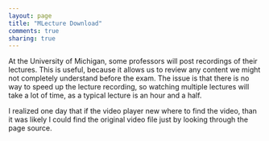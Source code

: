 ```yaml
---
layout: page
title: "MLecture Download"
comments: true
sharing: true
---
```

At the University of Michigan, some professors will post recordings of their lectures. This is useful, because it allows us to review any content we might not completely understand before the exam. The issue is that there is no way to speed up the lecture recording, so watching multiple lectures will take a lot of time, as a typical lecture is an hour and a half.

I realized one day that if the video player new where to find the video, than it was likely I could find the original video file just by looking through the page source.
